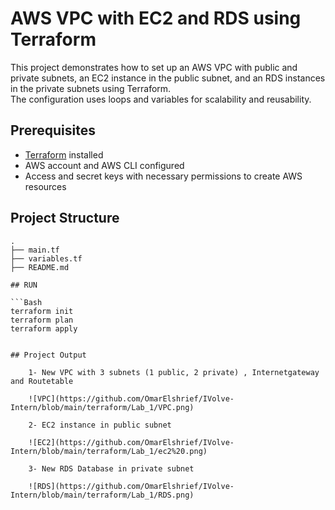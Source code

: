 # AWS VPC with EC2 and RDS using Terraform

This project demonstrates how to set up an AWS VPC with public and private subnets, an EC2 instance in the public subnet, and an RDS instances in the private subnets using Terraform.  
The configuration uses loops and variables for scalability and reusability.


## Prerequisites

- [Terraform](https://www.terraform.io/downloads.html) installed
- AWS account and AWS CLI configured
- Access and secret keys with necessary permissions to create AWS resources

## Project Structure

```plaintext
.
├── main.tf
├── variables.tf
├── README.md

## RUN  

```Bash  
terraform init  
terraform plan  
terraform apply  


## Project Output  

    1- New VPC with 3 subnets (1 public, 2 private) , Internetgateway and Routetable  

    ![VPC](https://github.com/OmarElshrief/IVolve-Intern/blob/main/terraform/Lab_1/VPC.png)  

    2- EC2 instance in public subnet  

    ![EC2](https://github.com/OmarElshrief/IVolve-Intern/blob/main/terraform/Lab_1/ec2%20.png)  

    3- New RDS Database in private subnet  

    ![RDS](https://github.com/OmarElshrief/IVolve-Intern/blob/main/terraform/Lab_1/RDS.png)







